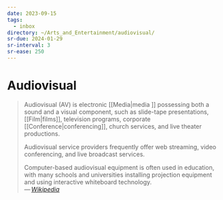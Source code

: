 ```yaml
---
date: 2023-09-15
tags:
  - inbox
directory: ~/Arts_and_Entertainment/audiovisual/
sr-due: 2024-01-29
sr-interval: 3
sr-ease: 250
---
```


# Audiovisual

> Audiovisual (AV) is electronic [[Media|media ]] possessing both a sound and a
> visual component, such as slide-tape presentations, [[Film|films]], television
> programs, corporate [[Conference|conferencing]], church services, and live
> theater productions.
>
> Audiovisual service providers frequently offer web streaming, video
> conferencing, and live broadcast services.
>
> Computer-based audiovisual equipment is often used in education, with many
> schools and universities installing projection equipment and using interactive
> whiteboard technology.\
> — <cite>[Wikipedia](https://en.wikipedia.org/wiki/Audiovisual)</cite>
